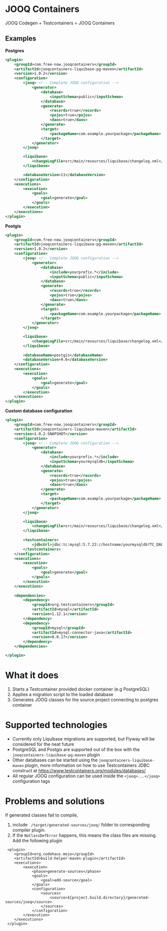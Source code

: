 # JOOQ Containers

JOOQ Codegen + Testcontainers = JOOQ Containers

## Examples

**Postgres**

```xml
<plugin>
    <groupId>com.free-now.jooqcontainers</groupId>
    <artifactId>jooqcontainers-liquibase-pg-maven</artifactId>
    <version>1.0.2</version>
    <configuration>
        <jooq> <!-- Complete JOOQ configuration -->
            <generator>
                <database>
                    <inputSchema>public</inputSchema>
                </database>
                <generate>
                    <records>true</records>
                    <pojos>true</pojos>
                    <daos>true</daos>
                </generate>
                <target>
                    <packageName>com.example.yourpackage</packageName>
                </target>
            </generator>
        </jooq>

        <liquibase>
            <changeLogFile>src/main/resources/liquibase/changelog.xml</changeLogFile>
        </liquibase>

        <databaseVersion>11</databaseVersion>
    </configuration>
    <executions>
        <execution>
            <goals>
                <goal>generate</goal>
            </goals>
        </execution>
    </executions>
</plugin>
 ```

**Postgis**
```xml
<plugin>
    <groupId>com.free-now.jooqcontainers</groupId>
    <artifactId>jooqcontainers-liquibase-pg-maven</artifactId>
    <version>1.0.2</version>
    <configuration>
        <jooq> <!-- Complete JOOQ configuration -->
            <generator>
                <database>
                    <include>yourprefix.*</include>
                    <inputSchema>public</inputSchema>
                </database>
                <generate>
                    <records>true</records>
                    <pojos>true</pojos>
                    <daos>true</daos>
                </generate>
                <target>
                    <packageName>com.example.yourpackage</packageName>
                </target>
            </generator>
        </jooq>

        <liquibase>
            <changeLogFile>src/main/resources/liquibase/changelog.xml</changeLogFile>
        </liquibase>
        
        <databaseName>postgis</databaseName>
        <databaseVersion>9.6</databaseVersion>
    </configuration>
    <executions>
        <execution>
            <goals>
                <goal>generate</goal>
            </goals>
        </execution>
    </executions>
</plugin>
 ```  

**Custom database configuration**
```xml
<plugin>
    <groupId>com.free-now.jooqcontainers</groupId>
    <artifactId>jooqcontainers-liquibase-maven</artifactId>
    <version>1.0.2-SNAPSHOT</version>
    <configuration>
        <jooq> <!-- Complete JOOQ configuration -->
            <generator>
                <database>
                    <include>yourprefix.*</include>
                    <inputSchema>yourmysqldb</inputSchema>
                </database>
                <generate>
                    <records>true</records>
                    <pojos>true</pojos>
                    <daos>true</daos>
                </generate>
                <target>
                    <packageName>com.example.yourpackage</packageName>
                </target>
            </generator>
        </jooq>

        <liquibase>
            <changeLogFile>src/main/resources/liquibase/changelog.xml</changeLogFile>
        </liquibase>
        
        <testcontainers>
            <jdbcUrl>jdbc:tc:mysql:5.7.22://hostname/yourmysqldb?TC_DAEMON=true</jdbcUrl>
        </testcontainers>
    </configuration>
    <executions>
        <execution>
            <goals>
                <goal>generate</goal>
            </goals>
        </execution>
    </executions>
    
    <dependencies>
        <dependency>
            <groupId>org.testcontainers</groupId>
            <artifactId>mysql</artifactId>
            <version>1.12.1</version>
        </dependency>
        <dependency>
            <groupId>mysql</groupId>
            <artifactId>mysql-connector-java</artifactId>
            <version>8.0.17</version>
        </dependency>
    </dependencies>

</plugin>
 ```  

# What it does

1. Starts a Testcontainer provided docker container (e.g PostgreSQL)
2. Applies a migration script to the loaded database
3. Generates JOOQ classes for the source project connecting to postgres container

# Supported technologies

* Currently only Liquibase migrations are supported, but Flyway will be considered for the neat future
* PostgreSQL and Postgis are supported out of the box with the `jooqcontainers-liquibase-pg-maven` plugin
* Other databases can be started using the `jooqcontainers-liquibase-maven` plugin, more information on how to use
 Testcontainers JDBC construct at https://www.testcontainers.org/modules/databases/
* All regular JOOQ configuration can be used inside the `<jooq>...</jooq>` configuration tags 

# Problems and solutions

If generated classes fail to compile, 
1. include ` /target/generated-sources/jooq/` folder to corresponding compiler plugin.
2. If the `NoClassDefError` happens, this means the class files are missing. Add the following plugin
```
 <plugin>
    <groupId>org.codehaus.mojo</groupId>
    <artifactId>build-helper-maven-plugin</artifactId>
    <executions>
        <execution>
            <phase>generate-sources</phase>
            <goals>
                <goal>add-source</goal>
            </goals>
            <configuration>
                <sources>
                    <source>${project.build.directory}/generated-sources/jooq</source>
                </sources>
            </configuration>
        </execution>
    </executions>
 </plugin>
```
